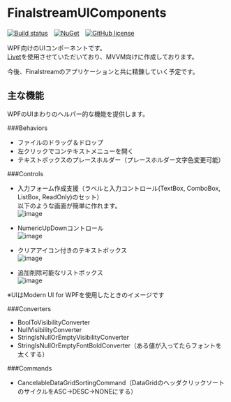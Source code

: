 # FinalstreamUIComponents

[![Build status](https://ci.appveyor.com/api/projects/status/c3uuqwr1d0q4c444?svg=true)](https://ci.appveyor.com/project/finalstream/finalstreamuicomponents)　[![NuGet](https://img.shields.io/nuget/v/FinalstreamUIComponents.svg?style=plastic)](https://www.nuget.org/packages/FinalstreamUIComponents/)　[![GitHub license](https://img.shields.io/github/license/finalstream/FinalstreamUIComponents.svg)](https://github.com/finalstream/FinalstreamUIComponents/blob/master/LICENSE)

WPF向けのUIコンポーネントです。  
[Livet](https://github.com/ugaya40/Livet)を使用させていただいており、MVVM向けに作成しております。

今後、Finalstreamのアプリケーションと共に精錬していく予定です。

## 主な機能
WPFのUIまわりのヘルパー的な機能を提供します。

###Behaviors
* ファイルのドラッグ＆ドロップ
* 左クリックでコンテキストメニューを開く
* テキストボックスのプレースホルダー（プレースホルダー文字色変更可能）

###Controls
* 入力フォーム作成支援（ラベルと入力コントロール(TextBox, ComboBox, ListBox, ReadOnly)のセット）  
以下のような画面が簡単に作れます。  
![image](https://cloud.githubusercontent.com/assets/3516444/12699512/2ef2dd28-c801-11e5-8f92-bc09324d456a.png)

* NumericUpDownコントロール  
![image](https://cloud.githubusercontent.com/assets/3516444/12699508/f5a02a80-c800-11e5-9ec6-63e8e73e05e9.png)

* クリアアイコン付きのテキストボックス  
![image](https://cloud.githubusercontent.com/assets/3516444/12699497/88dc7eda-c800-11e5-89bf-fdfd46c73b6f.png)

* 追加削除可能なリストボックス  
![image](https://cloud.githubusercontent.com/assets/3516444/12699507/e244f29a-c800-11e5-8b54-8f586d13758c.png)

※UIはModern UI for WPFを使用したときのイメージです

###Converters
* BoolToVisibilityConverter
* NullVisibilityConverter
* StringIsNullOrEmptyVisibilityConverter
* StringIsNullOrEmptyFontBoldConverter（ある値が入ってたらフォントを太くする）


###Commands
* CancelableDataGridSortingCommand（DataGridのヘッダクリックソートのサイクルをASC→DESC→NONEにする）
